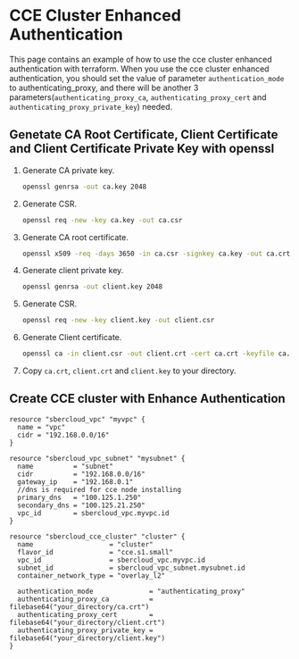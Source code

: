 # CCE Cluster Enhanced Authentication

This page contains an example of how to use the cce cluster enhanced authentication with terraform.
When you use the cce cluster enhanced authentication, you should set the value of parameter `authentication_mode`
to authenticating_proxy, and there will be another 3 parameters(`authenticating_proxy_ca`, `authenticating_proxy_cert`
and `authenticating_proxy_private_key`) needed.

## Genetate CA Root Certificate, Client Certificate and Client Certificate Private Key with openssl

1. Generate CA private key.

    ```bash
    openssl genrsa -out ca.key 2048
    ```

2. Generate CSR.

    ```bash
    openssl req -new -key ca.key -out ca.csr
    ```

3. Generate CA root certificate.

    ```bash
    openssl x509 -req -days 3650 -in ca.csr -signkey ca.key -out ca.crt
    ```

4. Generate client private key.

    ```bash
    openssl genrsa -out client.key 2048
    ```

5. Generate CSR.

    ```bash
    openssl req -new -key client.key -out client.csr
    ```

6. Generate Client certificate.

    ```bash
    openssl ca -in client.csr -out client.crt -cert ca.crt -keyfile ca.key -days 3650
    ```

7. Copy `ca.crt`, `client.crt` and `client.key` to your directory.

## Create CCE cluster with Enhance Authentication

```hcl
resource "sbercloud_vpc" "myvpc" {
  name = "vpc"
  cidr = "192.168.0.0/16"
}

resource "sbercloud_vpc_subnet" "mysubnet" {
  name          = "subnet"
  cidr          = "192.168.0.0/16"
  gateway_ip    = "192.168.0.1"
  //dns is required for cce node installing
  primary_dns   = "100.125.1.250"
  secondary_dns = "100.125.21.250"
  vpc_id        = sbercloud_vpc.myvpc.id
}

resource "sbercloud_cce_cluster" "cluster" {
  name                   = "cluster"
  flavor_id              = "cce.s1.small"
  vpc_id                 = sbercloud_vpc.myvpc.id
  subnet_id              = sbercloud_vpc_subnet.mysubnet.id
  container_network_type = "overlay_l2"

  authentication_mode              = "authenticating_proxy"
  authenticating_proxy_ca          = filebase64("your_directory/ca.crt")
  authenticating_proxy_cert        = filebase64("your_directory/client.crt")
  authenticating_proxy_private_key = filebase64("your_directory/client.key")
}
```
